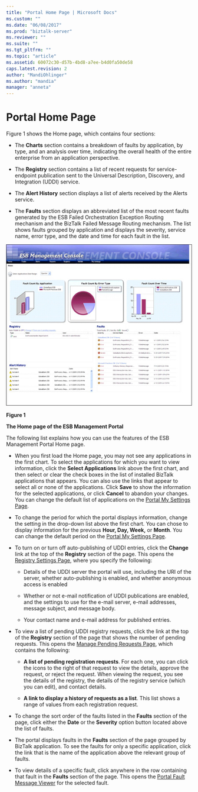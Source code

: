```yaml
---
title: "Portal Home Page | Microsoft Docs"
ms.custom: ""
ms.date: "06/08/2017"
ms.prod: "biztalk-server"
ms.reviewer: ""
ms.suite: ""
ms.tgt_pltfrm: ""
ms.topic: "article"
ms.assetid: 60072c30-d57b-4bd8-a7ee-b4d0fa50de58
caps.latest.revision: 2
author: "MandiOhlinger"
ms.author: "mandia"
manager: "anneta"
---
```

# Portal Home Page
Figure 1 shows the Home page, which contains four sections:  
  
-   The **Charts** section contains a breakdown of faults by application, by type, and an analysis over time, indicating the overall health of the entire enterprise from an application perspective.  
  
-   The **Registry** section contains a list of recent requests for service-endpoint publication sent to the Universal Description, Discovery, and Integration (UDDI) service.  
  
-   The **Alert History** section displays a list of alerts received by the Alerts service.  
  
-   The **Faults** section displays an abbreviated list of the most recent faults generated by the ESB Failed Orchestration Exception Routing mechanism and the BizTalk Failed Message Routing mechanism. The list shows faults grouped by application and displays the severity, service name, error type, and the date and time for each fault in the list.  
  
 ![Portal Home Page](../esb-toolkit/media/portalhomepage.gif "PortalHomePage")  
  
 **Figure 1**  
  
 **The Home page of the ESB Management Portal**  
  
 The following list explains how you can use the features of the ESB Management Portal Home page.  
  
-   When you first load the Home page, you may not see any applications in the first chart. To select the applications for which you want to view information, click the **Select Applications** link above the first chart, and then select or clear the check boxes in the list of installed BizTalk applications that appears. You can also use the links that appear to select all or none of the applications. Click **Save** to show the information for the selected applications, or click **Cancel** to abandon your changes. You can change the default list of applications on the [Portal My Settings Page](../esb-toolkit/portal-my-settings-page.md).  
  
-   To change the period for which the portal displays information, change the setting in the drop-down list above the first chart. You can chose to display information for the previous **Hour, Day, Week,** or **Month**. You can change the default period on the [Portal My Settings Page](../esb-toolkit/portal-my-settings-page.md).  
  
-   To turn on or turn off auto-publishing of UDDI entries, click the **Change** link at the top of the **Registry** section of the page. This opens the [Registry Settings Page](../esb-toolkit/registry-settings-page.md), where you specify the following:  
  
    -   Details of the UDDI server the portal will use, including the URI of the server, whether auto-publishing is enabled, and whether anonymous access is enabled  
  
    -   Whether or not e-mail notification of UDDI publications are enabled, and the settings to use for the e-mail server, e-mail addresses, message subject, and message body.  
  
    -   Your contact name and e-mail address for published entries.  
  
-   To view a list of pending UDDI registry requests, click the link at the top of the **Registry** section of the page that shows the number of pending requests. This opens the [Manage Pending Requests Page](../esb-toolkit/manage-pending-requests-page.md), which contains the following:  
  
    -   **A list of pending registration requests**. For each one, you can click the icons to the right of that request to view the details, approve the request, or reject the request. When viewing the request, you see the details of the registry, the details of the registry service (which you can edit), and contact details.  
  
    -   **A link to display a history of requests as a list**. This list shows a range of values from each registration request.  
  
-   To change the sort order of the faults listed in the **Faults** section of the page, click either the **Date** or the **Severity** option button located above the list of faults.  
  
-   The portal displays faults in the **Faults** section of the page grouped by BizTalk application. To see the faults for only a specific application, click the link that is the name of the application above the relevant group of faults.  
  
-   To view details of a specific fault, click anywhere in the row containing that fault in the **Faults** section of the page. This opens the [Portal Fault Message Viewer](../esb-toolkit/portal-fault-message-viewer.md) for the selected fault.